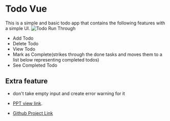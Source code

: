 # Todo Vue 
 This is a simple and basic todo app that contains the following features with a simple UI.
![Todo Run Through](https://github.com/Prakhargarg-2010196/TodoListVUE/assets/77922738/7580752e-06b4-4ccf-9046-3d22219626ba)

- Add Todo
- Delete Todo
- View Todo
- Mark as Complete(strikes through the done tasks and moves them to a list below representing completed todos) 
- See Completed Todo

## Extra feature 
- don't take empty input and create error warning for it


- [PPT view link](https://www.canva.com/design/DAF7w8jAuwc/E1FDW0qO0MFH28LNe67wBA/view?utm_content=DAF7w8jAuwc&utm_campaign=designshare&utm_medium=link&utm_source=editor).  
- [Github Project Link](https://github.com/Prakhargarg-2010196/TodoListVUE)

